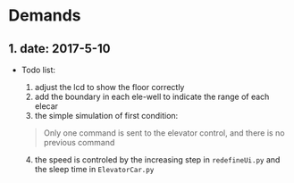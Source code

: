 # Demands

## 1. date: 2017-5-10

+ Todo list:

  1. adjust the lcd to show the floor correctly
  2. add the boundary in each ele-well to indicate the range of each elecar
  3. the simple simulation of first condition:

  > Only one command is sent to the elevator control, and there is no previous command

  4. the speed is controled by the increasing step in `redefineUi.py` and the sleep time in  `ElevatorCar.py` 

